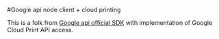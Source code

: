 #Google api node client + cloud printing 

This is a folk from [Google api official SDK](https://github.com/google/google-api-nodejs-client) with implementation of Google Cloud Print API access.